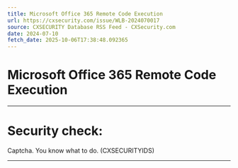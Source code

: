 ```yaml
---
title: Microsoft Office 365 Remote Code Execution
url: https://cxsecurity.com/issue/WLB-2024070017
source: CXSECURITY Database RSS Feed - CXSecurity.com
date: 2024-07-10
fetch_date: 2025-10-06T17:38:48.092365
---
```


# Microsoft Office 365 Remote Code Execution

---

# Security check:

Captcha. You know what to do. (CXSECURITYIDS)

---